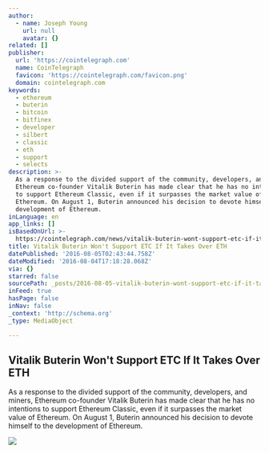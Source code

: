 ```yaml
---
author:
  - name: Joseph Young
    url: null
    avatar: {}
related: []
publisher:
  url: 'https://cointelegraph.com'
  name: CoinTelegraph
  favicon: 'https://cointelegraph.com/favicon.png'
  domain: cointelegraph.com
keywords:
  - ethereum
  - buterin
  - bitcoin
  - bitfinex
  - developer
  - silbert
  - classic
  - eth
  - support
  - selects
description: >-
  As a response to the divided support of the community, developers, and miners,
  Ethereum co-founder Vitalik Buterin has made clear that he has no intentions
  to support Ethereum Classic, even if it surpasses the market value of
  Ethereum. On August 1, Buterin announced his decision to devote himself to the
  development of Ethereum.
inLanguage: en
app_links: []
isBasedOnUrl: >-
  https://cointelegraph.com/news/vitalik-buterin-wont-support-etc-if-it-takes-over-eth
title: Vitalik Buterin Won't Support ETC If It Takes Over ETH
datePublished: '2016-08-05T02:43:44.758Z'
dateModified: '2016-08-04T17:18:28.068Z'
via: {}
starred: false
sourcePath: _posts/2016-08-05-vitalik-buterin-wont-support-etc-if-it-takes-over-eth.md
inFeed: true
hasPage: false
inNav: false
_context: 'http://schema.org'
_type: MediaObject

---
```

<article style=""><h1>Vitalik Buterin Won't Support ETC If It Takes Over ETH</h1><p>As a response to the divided support of the community, developers, and miners, Ethereum co-founder Vitalik Buterin has made clear that he has no intentions to support Ethereum Classic, even if it surpasses the market value of Ethereum. On August 1, Buterin announced his decision to devote himself to the development of Ethereum.</p><img src="https://cointelegraph.com/images/725_Ly9jb2ludGVsZWdyYXBoLmNvbS9zdG9yYWdlL3VwbG9hZHMvdmlldy82ZTgwNGYwN2VlN2RlNjE4NDI1ZDI2MDRkZTE1OTc5Mi5qcGc=.jpg" /></article>